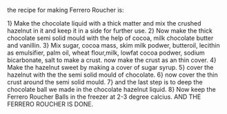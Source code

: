 the recipe for making Ferrero Roucher is:

1} Make the chocolate liquid with a thick matter and mix the crushed hazelnut in it and keep it in a side for further use.
2} Now make the thick chocolate semi solid mould with the help of cocoa, milk chocolate butter and vanillin.
3} Mix  sugar, cocoa mass, skim milk podwer, butteroil, lecithin as emulsifier, palm oil, wheat flour,milk, lowfat cocoa podwer, sodium bicarbonate, salt to make a crust. now make the crust as an thin cover.
4} Make the hazelnut sweet by making a cover of sugar syrup.
5} cover the  hazelnut with the the semi solid mould of chocolate.
6} now cover the thin crust around the semi solid mould.
7} and the last step is to deep the chocolate ball we made in the chocolate hazelnut liquid.
8} Now keep the Ferrero Roucher Balls in the freezer at 2-3 degree calcius.
       AND THE FERRERO ROUCHER IS DONE.